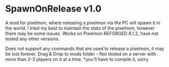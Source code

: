 # SpawnOnRelease v1.0

A mod for pixelmon, where releasing a pixelmon via the PC will spawn it in the world. I tried my best to maintain the stats of the pixelmon, however there may be some issues.
Works on Pixelmon REFORGED 8.1.2, have not tested any other versions.

Does not support any commands that are used to release a pixelmon, it may be lost forever.
Drag & Drop to mods folder - Not tested on a server with more than 2-3 players on it at a time.
*you'll have to compile it, sorry
